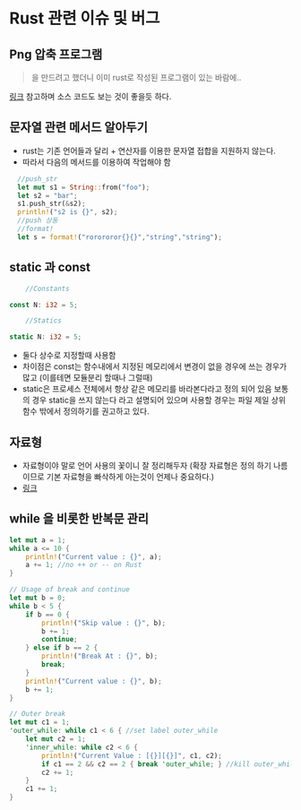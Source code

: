 # Rust 관련 이슈 및 버그

## Png 압축 프로그램

>을 만드려고 했더니 이미 rust로 작성된 프로그램이 있는 바람에..

[링크](https://pngquant.org/) 참고하며 소스 코드도 보는 것이 좋을듯 하다.

## 문자열 관련 메서드 알아두기

- rust는 기존 언어들과 달리 + 연산자를 이용한 문자열 접합을 지원하지 않는다.
- 따라서 다음의 메서드를 이용하여 작업해야 함

```rust
  //push_str
  let mut s1 = String::from("foo");
  let s2 = "bar";
  s1.push_str(&s2);
  println!("s2 is {}", s2);
  //push 상동
  //format!
  let s = format!("rorororor{}{}","string","string");
```

## static 과 const

```rust
    //Constants

const N: i32 = 5;

    //Statics

static N: i32 = 5;
```

- 둘다 상수로 지정할때 사용함
- 차이점은 const는 함수내에서 지정된 메모리에서 변경이 없을 경우에 쓰는 경우가 많고 (이를테면 모듈분리 할때나 그럴때)
- static은 프로세스 전체에서 항상 같은 메모리를 바라본다라고 정의 되어 있음 보통의 경우 static을 쓰지 않는다 라고 설명되어 있으며 사용할 경우는 파일 제일 상위 함수 밖에서 정의하기를 권고하고 있다.

## 자료형

- 자료형이야 말로 언어 사용의 꽃이니 잘 정리해두자 (확장 자료형은 정의 하기 나름이므로 기본 자료형을 빠삭하게 아는것이 언제나 중요하다.)
- [링크](https://github.com/learning-rust/site/blob/master/source/docs/a8.primitive_data_types.md)

## while 을 비롯한 반복문 관리

```rust
let mut a = 1;
while a <= 10 {
	println!("Current value : {}", a);
	a += 1; //no ++ or -- on Rust
}

// Usage of break and continue
let mut b = 0;
while b < 5 {
	if b == 0 {
		println!("Skip value : {}", b);
		b += 1;
		continue;
	} else if b == 2 {
		println!("Break At : {}", b);
		break;
	}
	println!("Current value : {}", b);
	b += 1;
}

// Outer break
let mut c1 = 1;
'outer_while: while c1 < 6 { //set label outer_while
	let mut c2 = 1;
	'inner_while: while c2 < 6 {
		println!("Current Value : [{}][{}]", c1, c2);
		if c1 == 2 && c2 == 2 { break 'outer_while; } //kill outer_while
		c2 += 1;
	}
	c1 += 1;
}
```
